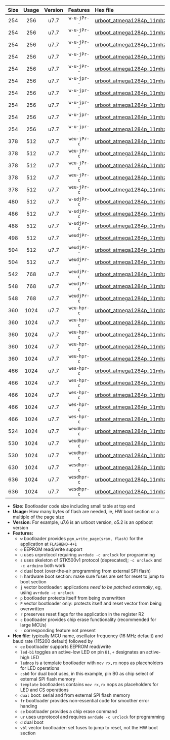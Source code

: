 |Size|Usage|Version|Features|Hex file|
|:-:|:-:|:-:|:-:|:--|
|254|256|u7.7|`w-u-jPr--`|[urboot_atmega1284p_11mhz0592_230400bps_led+b5_ur_vbl.hex](https://raw.githubusercontent.com/stefanrueger/urboot.hex/main/mcus/atmega1284p/fcpu_11mhz0592/230400_bps/urboot_atmega1284p_11mhz0592_230400bps_led+b5_ur_vbl.hex)|
|254|256|u7.7|`w-u-jPr--`|[urboot_atmega1284p_11mhz0592_230400bps_led+b7_ur_vbl.hex](https://raw.githubusercontent.com/stefanrueger/urboot.hex/main/mcus/atmega1284p/fcpu_11mhz0592/230400_bps/urboot_atmega1284p_11mhz0592_230400bps_led+b7_ur_vbl.hex)|
|254|256|u7.7|`w-u-jPr--`|[urboot_atmega1284p_11mhz0592_230400bps_led+c7_ur_vbl.hex](https://raw.githubusercontent.com/stefanrueger/urboot.hex/main/mcus/atmega1284p/fcpu_11mhz0592/230400_bps/urboot_atmega1284p_11mhz0592_230400bps_led+c7_ur_vbl.hex)|
|254|256|u7.7|`w-u-jPr--`|[urboot_atmega1284p_11mhz0592_230400bps_led+d7_ur_vbl.hex](https://raw.githubusercontent.com/stefanrueger/urboot.hex/main/mcus/atmega1284p/fcpu_11mhz0592/230400_bps/urboot_atmega1284p_11mhz0592_230400bps_led+d7_ur_vbl.hex)|
|254|256|u7.7|`w-u-jPr--`|[urboot_atmega1284p_11mhz0592_230400bps_lednop_ur_vbl.hex](https://raw.githubusercontent.com/stefanrueger/urboot.hex/main/mcus/atmega1284p/fcpu_11mhz0592/230400_bps/urboot_atmega1284p_11mhz0592_230400bps_lednop_ur_vbl.hex)|
|254|256|u7.7|`w-u-jpr--`|[urboot_atmega1284p_11mhz0592_230400bps_led+b5_fr_ur_vbl.hex](https://raw.githubusercontent.com/stefanrueger/urboot.hex/main/mcus/atmega1284p/fcpu_11mhz0592/230400_bps/urboot_atmega1284p_11mhz0592_230400bps_led+b5_fr_ur_vbl.hex)|
|254|256|u7.7|`w-u-jpr--`|[urboot_atmega1284p_11mhz0592_230400bps_led+b7_fr_ur_vbl.hex](https://raw.githubusercontent.com/stefanrueger/urboot.hex/main/mcus/atmega1284p/fcpu_11mhz0592/230400_bps/urboot_atmega1284p_11mhz0592_230400bps_led+b7_fr_ur_vbl.hex)|
|254|256|u7.7|`w-u-jpr--`|[urboot_atmega1284p_11mhz0592_230400bps_led+c7_fr_ur_vbl.hex](https://raw.githubusercontent.com/stefanrueger/urboot.hex/main/mcus/atmega1284p/fcpu_11mhz0592/230400_bps/urboot_atmega1284p_11mhz0592_230400bps_led+c7_fr_ur_vbl.hex)|
|254|256|u7.7|`w-u-jpr--`|[urboot_atmega1284p_11mhz0592_230400bps_led+d7_fr_ur_vbl.hex](https://raw.githubusercontent.com/stefanrueger/urboot.hex/main/mcus/atmega1284p/fcpu_11mhz0592/230400_bps/urboot_atmega1284p_11mhz0592_230400bps_led+d7_fr_ur_vbl.hex)|
|254|256|u7.7|`w-u-jpr--`|[urboot_atmega1284p_11mhz0592_230400bps_lednop_fr_ur_vbl.hex](https://raw.githubusercontent.com/stefanrueger/urboot.hex/main/mcus/atmega1284p/fcpu_11mhz0592/230400_bps/urboot_atmega1284p_11mhz0592_230400bps_lednop_fr_ur_vbl.hex)|
|378|512|u7.7|`weu-jPr-c`|[urboot_atmega1284p_11mhz0592_230400bps_ee_led+b5_fr_ce_ur_vbl.hex](https://raw.githubusercontent.com/stefanrueger/urboot.hex/main/mcus/atmega1284p/fcpu_11mhz0592/230400_bps/urboot_atmega1284p_11mhz0592_230400bps_ee_led+b5_fr_ce_ur_vbl.hex)|
|378|512|u7.7|`weu-jPr-c`|[urboot_atmega1284p_11mhz0592_230400bps_ee_led+b7_fr_ce_ur_vbl.hex](https://raw.githubusercontent.com/stefanrueger/urboot.hex/main/mcus/atmega1284p/fcpu_11mhz0592/230400_bps/urboot_atmega1284p_11mhz0592_230400bps_ee_led+b7_fr_ce_ur_vbl.hex)|
|378|512|u7.7|`weu-jPr-c`|[urboot_atmega1284p_11mhz0592_230400bps_ee_led+c7_fr_ce_ur_vbl.hex](https://raw.githubusercontent.com/stefanrueger/urboot.hex/main/mcus/atmega1284p/fcpu_11mhz0592/230400_bps/urboot_atmega1284p_11mhz0592_230400bps_ee_led+c7_fr_ce_ur_vbl.hex)|
|378|512|u7.7|`weu-jPr-c`|[urboot_atmega1284p_11mhz0592_230400bps_ee_led+d7_fr_ce_ur_vbl.hex](https://raw.githubusercontent.com/stefanrueger/urboot.hex/main/mcus/atmega1284p/fcpu_11mhz0592/230400_bps/urboot_atmega1284p_11mhz0592_230400bps_ee_led+d7_fr_ce_ur_vbl.hex)|
|378|512|u7.7|`weu-jPr-c`|[urboot_atmega1284p_11mhz0592_230400bps_ee_lednop_fr_ce_ur_vbl.hex](https://raw.githubusercontent.com/stefanrueger/urboot.hex/main/mcus/atmega1284p/fcpu_11mhz0592/230400_bps/urboot_atmega1284p_11mhz0592_230400bps_ee_lednop_fr_ce_ur_vbl.hex)|
|480|512|u7.7|`w-udjPr-c`|[urboot_atmega1284p_11mhz0592_230400bps_led+c7_csb3_dual_fr_ce_ur_vbl.hex](https://raw.githubusercontent.com/stefanrueger/urboot.hex/main/mcus/atmega1284p/fcpu_11mhz0592/230400_bps/urboot_atmega1284p_11mhz0592_230400bps_led+c7_csb3_dual_fr_ce_ur_vbl.hex)|
|486|512|u7.7|`w-udjPr-c`|[urboot_atmega1284p_11mhz0592_230400bps_led+d7_csc7_dual_fr_ce_ur_vbl.hex](https://raw.githubusercontent.com/stefanrueger/urboot.hex/main/mcus/atmega1284p/fcpu_11mhz0592/230400_bps/urboot_atmega1284p_11mhz0592_230400bps_led+d7_csc7_dual_fr_ce_ur_vbl.hex)|
|488|512|u7.7|`w-udjPr-c`|[urboot_atmega1284p_11mhz0592_230400bps_template_dual_fr_ce_ur_vbl.hex](https://raw.githubusercontent.com/stefanrueger/urboot.hex/main/mcus/atmega1284p/fcpu_11mhz0592/230400_bps/urboot_atmega1284p_11mhz0592_230400bps_template_dual_fr_ce_ur_vbl.hex)|
|498|512|u7.7|`weudjPr--`|[urboot_atmega1284p_11mhz0592_230400bps_ee_led+c7_csb3_dual_fr_ur_vbl.hex](https://raw.githubusercontent.com/stefanrueger/urboot.hex/main/mcus/atmega1284p/fcpu_11mhz0592/230400_bps/urboot_atmega1284p_11mhz0592_230400bps_ee_led+c7_csb3_dual_fr_ur_vbl.hex)|
|504|512|u7.7|`weudjPr--`|[urboot_atmega1284p_11mhz0592_230400bps_ee_led+d7_csc7_dual_fr_ur_vbl.hex](https://raw.githubusercontent.com/stefanrueger/urboot.hex/main/mcus/atmega1284p/fcpu_11mhz0592/230400_bps/urboot_atmega1284p_11mhz0592_230400bps_ee_led+d7_csc7_dual_fr_ur_vbl.hex)|
|504|512|u7.7|`weudjPr--`|[urboot_atmega1284p_11mhz0592_230400bps_ee_template_dual_fr_ur_vbl.hex](https://raw.githubusercontent.com/stefanrueger/urboot.hex/main/mcus/atmega1284p/fcpu_11mhz0592/230400_bps/urboot_atmega1284p_11mhz0592_230400bps_ee_template_dual_fr_ur_vbl.hex)|
|542|768|u7.7|`weudjPr-c`|[urboot_atmega1284p_11mhz0592_230400bps_ee_led+c7_csb3_dual_fr_ce_ur_vbl.hex](https://raw.githubusercontent.com/stefanrueger/urboot.hex/main/mcus/atmega1284p/fcpu_11mhz0592/230400_bps/urboot_atmega1284p_11mhz0592_230400bps_ee_led+c7_csb3_dual_fr_ce_ur_vbl.hex)|
|548|768|u7.7|`weudjPr-c`|[urboot_atmega1284p_11mhz0592_230400bps_ee_led+d7_csc7_dual_fr_ce_ur_vbl.hex](https://raw.githubusercontent.com/stefanrueger/urboot.hex/main/mcus/atmega1284p/fcpu_11mhz0592/230400_bps/urboot_atmega1284p_11mhz0592_230400bps_ee_led+d7_csc7_dual_fr_ce_ur_vbl.hex)|
|548|768|u7.7|`weudjPr-c`|[urboot_atmega1284p_11mhz0592_230400bps_ee_template_dual_fr_ce_ur_vbl.hex](https://raw.githubusercontent.com/stefanrueger/urboot.hex/main/mcus/atmega1284p/fcpu_11mhz0592/230400_bps/urboot_atmega1284p_11mhz0592_230400bps_ee_template_dual_fr_ce_ur_vbl.hex)|
|360|1024|u7.7|`weu-hpr-c`|[urboot_atmega1284p_11mhz0592_230400bps_ee_led+b5_fr_ce_ur.hex](https://raw.githubusercontent.com/stefanrueger/urboot.hex/main/mcus/atmega1284p/fcpu_11mhz0592/230400_bps/urboot_atmega1284p_11mhz0592_230400bps_ee_led+b5_fr_ce_ur.hex)|
|360|1024|u7.7|`weu-hpr-c`|[urboot_atmega1284p_11mhz0592_230400bps_ee_led+b7_fr_ce_ur.hex](https://raw.githubusercontent.com/stefanrueger/urboot.hex/main/mcus/atmega1284p/fcpu_11mhz0592/230400_bps/urboot_atmega1284p_11mhz0592_230400bps_ee_led+b7_fr_ce_ur.hex)|
|360|1024|u7.7|`weu-hpr-c`|[urboot_atmega1284p_11mhz0592_230400bps_ee_led+c7_fr_ce_ur.hex](https://raw.githubusercontent.com/stefanrueger/urboot.hex/main/mcus/atmega1284p/fcpu_11mhz0592/230400_bps/urboot_atmega1284p_11mhz0592_230400bps_ee_led+c7_fr_ce_ur.hex)|
|360|1024|u7.7|`weu-hpr-c`|[urboot_atmega1284p_11mhz0592_230400bps_ee_led+d7_fr_ce_ur.hex](https://raw.githubusercontent.com/stefanrueger/urboot.hex/main/mcus/atmega1284p/fcpu_11mhz0592/230400_bps/urboot_atmega1284p_11mhz0592_230400bps_ee_led+d7_fr_ce_ur.hex)|
|360|1024|u7.7|`weu-hpr-c`|[urboot_atmega1284p_11mhz0592_230400bps_ee_lednop_fr_ce_ur.hex](https://raw.githubusercontent.com/stefanrueger/urboot.hex/main/mcus/atmega1284p/fcpu_11mhz0592/230400_bps/urboot_atmega1284p_11mhz0592_230400bps_ee_lednop_fr_ce_ur.hex)|
|466|1024|u7.7|`wes-hpr-c`|[urboot_atmega1284p_11mhz0592_230400bps_ee_led+b5_fr_ce.hex](https://raw.githubusercontent.com/stefanrueger/urboot.hex/main/mcus/atmega1284p/fcpu_11mhz0592/230400_bps/urboot_atmega1284p_11mhz0592_230400bps_ee_led+b5_fr_ce.hex)|
|466|1024|u7.7|`wes-hpr-c`|[urboot_atmega1284p_11mhz0592_230400bps_ee_led+b7_fr_ce.hex](https://raw.githubusercontent.com/stefanrueger/urboot.hex/main/mcus/atmega1284p/fcpu_11mhz0592/230400_bps/urboot_atmega1284p_11mhz0592_230400bps_ee_led+b7_fr_ce.hex)|
|466|1024|u7.7|`wes-hpr-c`|[urboot_atmega1284p_11mhz0592_230400bps_ee_led+c7_fr_ce.hex](https://raw.githubusercontent.com/stefanrueger/urboot.hex/main/mcus/atmega1284p/fcpu_11mhz0592/230400_bps/urboot_atmega1284p_11mhz0592_230400bps_ee_led+c7_fr_ce.hex)|
|466|1024|u7.7|`wes-hpr-c`|[urboot_atmega1284p_11mhz0592_230400bps_ee_led+d7_fr_ce.hex](https://raw.githubusercontent.com/stefanrueger/urboot.hex/main/mcus/atmega1284p/fcpu_11mhz0592/230400_bps/urboot_atmega1284p_11mhz0592_230400bps_ee_led+d7_fr_ce.hex)|
|466|1024|u7.7|`wes-hpr-c`|[urboot_atmega1284p_11mhz0592_230400bps_ee_lednop_fr_ce.hex](https://raw.githubusercontent.com/stefanrueger/urboot.hex/main/mcus/atmega1284p/fcpu_11mhz0592/230400_bps/urboot_atmega1284p_11mhz0592_230400bps_ee_lednop_fr_ce.hex)|
|524|1024|u7.7|`weudhpr-c`|[urboot_atmega1284p_11mhz0592_230400bps_ee_led+c7_csb3_dual_fr_ce_ur.hex](https://raw.githubusercontent.com/stefanrueger/urboot.hex/main/mcus/atmega1284p/fcpu_11mhz0592/230400_bps/urboot_atmega1284p_11mhz0592_230400bps_ee_led+c7_csb3_dual_fr_ce_ur.hex)|
|530|1024|u7.7|`weudhpr-c`|[urboot_atmega1284p_11mhz0592_230400bps_ee_led+d7_csc7_dual_fr_ce_ur.hex](https://raw.githubusercontent.com/stefanrueger/urboot.hex/main/mcus/atmega1284p/fcpu_11mhz0592/230400_bps/urboot_atmega1284p_11mhz0592_230400bps_ee_led+d7_csc7_dual_fr_ce_ur.hex)|
|530|1024|u7.7|`weudhpr-c`|[urboot_atmega1284p_11mhz0592_230400bps_ee_template_dual_fr_ce_ur.hex](https://raw.githubusercontent.com/stefanrueger/urboot.hex/main/mcus/atmega1284p/fcpu_11mhz0592/230400_bps/urboot_atmega1284p_11mhz0592_230400bps_ee_template_dual_fr_ce_ur.hex)|
|630|1024|u7.7|`wesdhpr-c`|[urboot_atmega1284p_11mhz0592_230400bps_ee_led+c7_csb3_dual_fr_ce.hex](https://raw.githubusercontent.com/stefanrueger/urboot.hex/main/mcus/atmega1284p/fcpu_11mhz0592/230400_bps/urboot_atmega1284p_11mhz0592_230400bps_ee_led+c7_csb3_dual_fr_ce.hex)|
|636|1024|u7.7|`wesdhpr-c`|[urboot_atmega1284p_11mhz0592_230400bps_ee_led+d7_csc7_dual_fr_ce.hex](https://raw.githubusercontent.com/stefanrueger/urboot.hex/main/mcus/atmega1284p/fcpu_11mhz0592/230400_bps/urboot_atmega1284p_11mhz0592_230400bps_ee_led+d7_csc7_dual_fr_ce.hex)|
|636|1024|u7.7|`wesdhpr-c`|[urboot_atmega1284p_11mhz0592_230400bps_ee_template_dual_fr_ce.hex](https://raw.githubusercontent.com/stefanrueger/urboot.hex/main/mcus/atmega1284p/fcpu_11mhz0592/230400_bps/urboot_atmega1284p_11mhz0592_230400bps_ee_template_dual_fr_ce.hex)|

- **Size:** Bootloader code size including small table at top end
- **Usage:** How many bytes of flash are needed, ie, HW boot section or a multiple of the page size
- **Version:** For example, u7.6 is an urboot version, o5.2 is an optiboot version
- **Features:**
  + `w` bootloader provides `pgm_write_page(sram, flash)` for the application at `FLASHEND-4+1`
  + `e` EEPROM read/write support
  + `u` uses urprotocol requiring `avrdude -c urclock` for programming
  + `s` uses skeleton of STK500v1 protocol (deprecated); `-c urclock` and `-c arduino` both work
  + `d` dual boot (over-the-air programming from external SPI flash)
  + `h` hardware boot section: make sure fuses are set for reset to jump to boot section
  + `j` vector bootloader: applications *need to be patched externally*, eg, using `avrdude -c urclock`
  + `p` bootloader protects itself from being overwritten
  + `P` vector bootloader only: protects itself and reset vector from being overwritten
  + `r` preserves reset flags for the application in the register R2
  + `c` bootloader provides chip erase functionality (recommended for large MCUs)
  + `-` corresponding feature not present
- **Hex file:** typically MCU name, oscillator frequency (16 MHz default) and baud rate (115200 default) followed by
  + `ee` bootloader supports EEPROM read/write
  + `led-b1` toggles an active-low LED on pin `B1`, `+` designates an active-high LED
  + `lednop` is a template bootloader with `mov rx,rx` nops as placeholders for LED operations
  + `csb0` for dual boot uses, in this example, pin B0 as chip select of external SPI flash memory
  + `template` bootloaders contains `mov rx,rx` nops as placeholders for LED and CS operations
  + `dual` boot: serial and from external SPI flash memory
  + `fr` bootloader provides non-essential code for smoother error handing
  + `ce` bootloader provides a chip erase command
  + `ur` uses urprotocol and requires `avrdude -c urclock` for programming
  + `d` dual boot
  + `vbl` vector bootloader: set fuses to jump to reset, not the HW boot section
